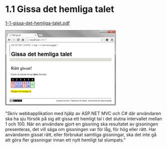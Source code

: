 1.1 Gissa det hemliga talet
===========================
[1-1-gissa-det-hemliga-talet.pdf](https://github.com/1dv409/kursmaterial/raw/master/Laborationsuppgifter/1-1-gissa-det-hemliga-talet.pdf)

![ScreenShot](README.png)

"Skriv webbapplikation med hjälp av ASP.NET MVC och C# där användaren ska ha sju försök på sig att gissa ett hemligt tal i det slutna intervallet mellan 1 och 100. När en användare gjort en gissning ska resultatet av gissningen presenteras, det vill säga om gissningen var för låg, för hög eller rätt. Har användaren gissat rätt, eller förbrukat samtliga gissningar, ska det inte gå att göra fler gissningar innan ett nytt hemligt tal slumpats."
